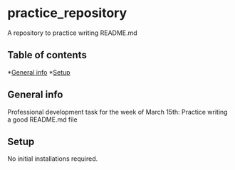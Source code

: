 # practice_repository
A repository to practice writing README.md

## Table of contents
*[General info](#general-info)
*[Setup](#setup)

## General info
Professional development task for the week of March 15th: Practice writing a good README.md file

## Setup
No initial installations required. 